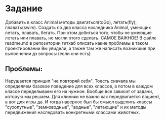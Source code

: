# Задание
Добавить в класс Animal методы двигаться(toGo), летать(fly), плавать(swim). Создать по два класса
наследника Animal, умеющих летать, плавать, бегать. При этом добиться того, чтобы не умеющие летать или плавать, не могли этого сделать. САМОЕ ВАЖНОЕ! В файле readme.md в репозитории гитхаб описать
какие проблемы в таком проектировании Вы увидели, а также там же написать возникшие при выполнении дз вопросы
(если они есть)

## Проблемы:
Нарушается принцип "не повторяй себя". Тоесть сначала мы определяем базовое поведение для всех классов, а потом в каждом классе переделываем его на нужное. Вообще все зависит от задачи, которую мы решаем. Для клиники не важно как передвигается пациент, а вот для игры да. И тогда наверное был бы смысл выделить классы "сухопутные", "земноводные", "водные", "летающие" и их методы передвижения наследовать конкретными классами животных.